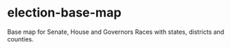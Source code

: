 election-base-map
=================

Base map for Senate, House and Governors Races with states, districts and counties.
